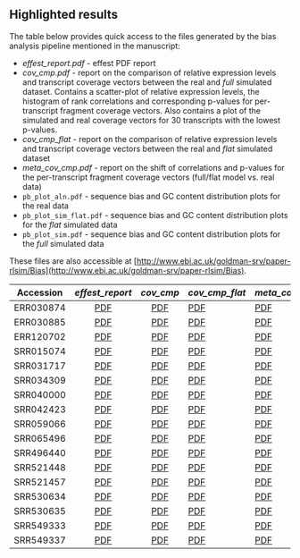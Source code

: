 ## Highlighted results

The table below provides quick access to the files generated by the bias analysis pipeline
mentioned in the manuscript:

- *effest_report.pdf*   - effest PDF report
- *cov_cmp.pdf*         - report on the comparison of relative expression levels and transcript coverage vectors between the real and *full* simulated dataset. Contains a scatter-plot of relative expression levels, the histogram of rank correlations and corresponding p-values for per-transcript fragment coverage vectors. Also contains a plot of the simulated and real coverage vectors for 30 transcripts with the lowest p-values.
- *cov_cmp_flat*        - report on the comparison of relative expression levels and transcript coverage vectors between the real and *flat* simulated dataset
- *meta_cov_cmp.pdf*    - report on the shift of correlations and p-values for the per-transcript fragment coverage vectors (full/flat model vs. real data)
- `pb_plot_aln.pdf` - sequence bias and GC content distribution plots for the real data
- `pb_plot_sim_flat.pdf` - sequence bias and GC content distribution plots for the *flat* simulated data
- `pb_plot_sim.pdf` - sequence bias and GC content distribution plots for the *full* simulated data


These files are also accessible at [http://www.ebi.ac.uk/goldman-srv/paper-rlsim/Bias](http://www.ebi.ac.uk/goldman-srv/paper-rlsim/Bias).

| Accession  |    *effest_report*           | *cov_cmp* | *cov_cmp_flat* |  *meta_cov_cmp*  | *pb_plot_aln* | *pb_plot_sim* | *pb_plot_sim_flat* |
|:----------:|:--------------------------------:|:-------------:|:-------------------|:---------------------|:-----------------:|:------------------:|:----------------------:|
| ERR030874 | [PDF](http://www.ebi.ac.uk/goldman-srv/paper-rlsim/Bias/ERR030874/log/effest_report.pdf)| [PDF](http://www.ebi.ac.uk/goldman-srv/paper-rlsim/Bias/ERR030874/log/cov_cmp.pdf)| [PDF](http://www.ebi.ac.uk/goldman-srv/paper-rlsim/Bias/ERR030874/log/cov_cmp_flat.pdf)| [PDF](http://www.ebi.ac.uk/goldman-srv/paper-rlsim/Bias/ERR030874/log/meta_cov_cmp.pdf)| [PDF](http://www.ebi.ac.uk/goldman-srv/paper-rlsim/Bias/ERR030874/log/pb_plot_aln.pdf)| [PDF](http://www.ebi.ac.uk/goldman-srv/paper-rlsim/Bias/ERR030874/log/pb_plot_sim.pdf)| [PDF](http://www.ebi.ac.uk/goldman-srv/paper-rlsim/Bias/ERR030874/log/pb_plot_sim_flat.pdf) |
| ERR030885 | [PDF](http://www.ebi.ac.uk/goldman-srv/paper-rlsim/Bias/ERR030885/log/effest_report.pdf)| [PDF](http://www.ebi.ac.uk/goldman-srv/paper-rlsim/Bias/ERR030885/log/cov_cmp.pdf)| [PDF](http://www.ebi.ac.uk/goldman-srv/paper-rlsim/Bias/ERR030885/log/cov_cmp_flat.pdf)| [PDF](http://www.ebi.ac.uk/goldman-srv/paper-rlsim/Bias/ERR030885/log/meta_cov_cmp.pdf)| [PDF](http://www.ebi.ac.uk/goldman-srv/paper-rlsim/Bias/ERR030885/log/pb_plot_aln.pdf)| [PDF](http://www.ebi.ac.uk/goldman-srv/paper-rlsim/Bias/ERR030885/log/pb_plot_sim.pdf)| [PDF](http://www.ebi.ac.uk/goldman-srv/paper-rlsim/Bias/ERR030885/log/pb_plot_sim_flat.pdf) |
| ERR120702 | [PDF](http://www.ebi.ac.uk/goldman-srv/paper-rlsim/Bias/ERR120702/log/effest_report.pdf)| [PDF](http://www.ebi.ac.uk/goldman-srv/paper-rlsim/Bias/ERR120702/log/cov_cmp.pdf)| [PDF](http://www.ebi.ac.uk/goldman-srv/paper-rlsim/Bias/ERR120702/log/cov_cmp_flat.pdf)| [PDF](http://www.ebi.ac.uk/goldman-srv/paper-rlsim/Bias/ERR120702/log/meta_cov_cmp.pdf)| [PDF](http://www.ebi.ac.uk/goldman-srv/paper-rlsim/Bias/ERR120702/log/pb_plot_aln.pdf)| [PDF](http://www.ebi.ac.uk/goldman-srv/paper-rlsim/Bias/ERR120702/log/pb_plot_sim.pdf)| [PDF](http://www.ebi.ac.uk/goldman-srv/paper-rlsim/Bias/ERR120702/log/pb_plot_sim_flat.pdf) |
| SRR015074 | [PDF](http://www.ebi.ac.uk/goldman-srv/paper-rlsim/Bias/SRR015074/log/effest_report.pdf)| [PDF](http://www.ebi.ac.uk/goldman-srv/paper-rlsim/Bias/SRR015074/log/cov_cmp.pdf)| [PDF](http://www.ebi.ac.uk/goldman-srv/paper-rlsim/Bias/SRR015074/log/cov_cmp_flat.pdf)| [PDF](http://www.ebi.ac.uk/goldman-srv/paper-rlsim/Bias/SRR015074/log/meta_cov_cmp.pdf)| [PDF](http://www.ebi.ac.uk/goldman-srv/paper-rlsim/Bias/SRR015074/log/pb_plot_aln.pdf)| [PDF](http://www.ebi.ac.uk/goldman-srv/paper-rlsim/Bias/SRR015074/log/pb_plot_sim.pdf)| [PDF](http://www.ebi.ac.uk/goldman-srv/paper-rlsim/Bias/SRR015074/log/pb_plot_sim_flat.pdf) |
| SRR031717 | [PDF](http://www.ebi.ac.uk/goldman-srv/paper-rlsim/Bias/SRR031717/log/effest_report.pdf)| [PDF](http://www.ebi.ac.uk/goldman-srv/paper-rlsim/Bias/SRR031717/log/cov_cmp.pdf)| [PDF](http://www.ebi.ac.uk/goldman-srv/paper-rlsim/Bias/SRR031717/log/cov_cmp_flat.pdf)| [PDF](http://www.ebi.ac.uk/goldman-srv/paper-rlsim/Bias/SRR031717/log/meta_cov_cmp.pdf)| [PDF](http://www.ebi.ac.uk/goldman-srv/paper-rlsim/Bias/SRR031717/log/pb_plot_aln.pdf)| [PDF](http://www.ebi.ac.uk/goldman-srv/paper-rlsim/Bias/SRR031717/log/pb_plot_sim.pdf)| [PDF](http://www.ebi.ac.uk/goldman-srv/paper-rlsim/Bias/SRR031717/log/pb_plot_sim_flat.pdf) |
| SRR034309 | [PDF](http://www.ebi.ac.uk/goldman-srv/paper-rlsim/Bias/SRR034309/log/effest_report.pdf)| [PDF](http://www.ebi.ac.uk/goldman-srv/paper-rlsim/Bias/SRR034309/log/cov_cmp.pdf)| [PDF](http://www.ebi.ac.uk/goldman-srv/paper-rlsim/Bias/SRR034309/log/cov_cmp_flat.pdf)| [PDF](http://www.ebi.ac.uk/goldman-srv/paper-rlsim/Bias/SRR034309/log/meta_cov_cmp.pdf)| [PDF](http://www.ebi.ac.uk/goldman-srv/paper-rlsim/Bias/SRR034309/log/pb_plot_aln.pdf)| [PDF](http://www.ebi.ac.uk/goldman-srv/paper-rlsim/Bias/SRR034309/log/pb_plot_sim.pdf)| [PDF](http://www.ebi.ac.uk/goldman-srv/paper-rlsim/Bias/SRR034309/log/pb_plot_sim_flat.pdf) |
| SRR040000 | [PDF](http://www.ebi.ac.uk/goldman-srv/paper-rlsim/Bias/SRR040000/log/effest_report.pdf)| [PDF](http://www.ebi.ac.uk/goldman-srv/paper-rlsim/Bias/SRR040000/log/cov_cmp.pdf)| [PDF](http://www.ebi.ac.uk/goldman-srv/paper-rlsim/Bias/SRR040000/log/cov_cmp_flat.pdf)| [PDF](http://www.ebi.ac.uk/goldman-srv/paper-rlsim/Bias/SRR040000/log/meta_cov_cmp.pdf)| [PDF](http://www.ebi.ac.uk/goldman-srv/paper-rlsim/Bias/SRR040000/log/pb_plot_aln.pdf)| [PDF](http://www.ebi.ac.uk/goldman-srv/paper-rlsim/Bias/SRR040000/log/pb_plot_sim.pdf)| [PDF](http://www.ebi.ac.uk/goldman-srv/paper-rlsim/Bias/SRR040000/log/pb_plot_sim_flat.pdf) |
| SRR042423 | [PDF](http://www.ebi.ac.uk/goldman-srv/paper-rlsim/Bias/SRR042423/log/effest_report.pdf)| [PDF](http://www.ebi.ac.uk/goldman-srv/paper-rlsim/Bias/SRR042423/log/cov_cmp.pdf)| [PDF](http://www.ebi.ac.uk/goldman-srv/paper-rlsim/Bias/SRR042423/log/cov_cmp_flat.pdf)| [PDF](http://www.ebi.ac.uk/goldman-srv/paper-rlsim/Bias/SRR042423/log/meta_cov_cmp.pdf)| [PDF](http://www.ebi.ac.uk/goldman-srv/paper-rlsim/Bias/SRR042423/log/pb_plot_aln.pdf)| [PDF](http://www.ebi.ac.uk/goldman-srv/paper-rlsim/Bias/SRR042423/log/pb_plot_sim.pdf)| [PDF](http://www.ebi.ac.uk/goldman-srv/paper-rlsim/Bias/SRR042423/log/pb_plot_sim_flat.pdf) |
| SRR059066 | [PDF](http://www.ebi.ac.uk/goldman-srv/paper-rlsim/Bias/SRR059066/log/effest_report.pdf)| [PDF](http://www.ebi.ac.uk/goldman-srv/paper-rlsim/Bias/SRR059066/log/cov_cmp.pdf)| [PDF](http://www.ebi.ac.uk/goldman-srv/paper-rlsim/Bias/SRR059066/log/cov_cmp_flat.pdf)| [PDF](http://www.ebi.ac.uk/goldman-srv/paper-rlsim/Bias/SRR059066/log/meta_cov_cmp.pdf)| [PDF](http://www.ebi.ac.uk/goldman-srv/paper-rlsim/Bias/SRR059066/log/pb_plot_aln.pdf)| [PDF](http://www.ebi.ac.uk/goldman-srv/paper-rlsim/Bias/SRR059066/log/pb_plot_sim.pdf)| [PDF](http://www.ebi.ac.uk/goldman-srv/paper-rlsim/Bias/SRR059066/log/pb_plot_sim_flat.pdf) |
| SRR065496 | [PDF](http://www.ebi.ac.uk/goldman-srv/paper-rlsim/Bias/SRR065496/log/effest_report.pdf)| [PDF](http://www.ebi.ac.uk/goldman-srv/paper-rlsim/Bias/SRR065496/log/cov_cmp.pdf)| [PDF](http://www.ebi.ac.uk/goldman-srv/paper-rlsim/Bias/SRR065496/log/cov_cmp_flat.pdf)| [PDF](http://www.ebi.ac.uk/goldman-srv/paper-rlsim/Bias/SRR065496/log/meta_cov_cmp.pdf)| [PDF](http://www.ebi.ac.uk/goldman-srv/paper-rlsim/Bias/SRR065496/log/pb_plot_aln.pdf)| [PDF](http://www.ebi.ac.uk/goldman-srv/paper-rlsim/Bias/SRR065496/log/pb_plot_sim.pdf)| [PDF](http://www.ebi.ac.uk/goldman-srv/paper-rlsim/Bias/SRR065496/log/pb_plot_sim_flat.pdf) |
| SRR496440 | [PDF](http://www.ebi.ac.uk/goldman-srv/paper-rlsim/Bias/SRR496440/log/effest_report.pdf)| [PDF](http://www.ebi.ac.uk/goldman-srv/paper-rlsim/Bias/SRR496440/log/cov_cmp.pdf)| [PDF](http://www.ebi.ac.uk/goldman-srv/paper-rlsim/Bias/SRR496440/log/cov_cmp_flat.pdf)| [PDF](http://www.ebi.ac.uk/goldman-srv/paper-rlsim/Bias/SRR496440/log/meta_cov_cmp.pdf)| [PDF](http://www.ebi.ac.uk/goldman-srv/paper-rlsim/Bias/SRR496440/log/pb_plot_aln.pdf)| [PDF](http://www.ebi.ac.uk/goldman-srv/paper-rlsim/Bias/SRR496440/log/pb_plot_sim.pdf)| [PDF](http://www.ebi.ac.uk/goldman-srv/paper-rlsim/Bias/SRR496440/log/pb_plot_sim_flat.pdf) |
| SRR521448 | [PDF](http://www.ebi.ac.uk/goldman-srv/paper-rlsim/Bias/SRR521448/log/effest_report.pdf)| [PDF](http://www.ebi.ac.uk/goldman-srv/paper-rlsim/Bias/SRR521448/log/cov_cmp.pdf)| [PDF](http://www.ebi.ac.uk/goldman-srv/paper-rlsim/Bias/SRR521448/log/cov_cmp_flat.pdf)| [PDF](http://www.ebi.ac.uk/goldman-srv/paper-rlsim/Bias/SRR521448/log/meta_cov_cmp.pdf)| [PDF](http://www.ebi.ac.uk/goldman-srv/paper-rlsim/Bias/SRR521448/log/pb_plot_aln.pdf)| [PDF](http://www.ebi.ac.uk/goldman-srv/paper-rlsim/Bias/SRR521448/log/pb_plot_sim.pdf)| [PDF](http://www.ebi.ac.uk/goldman-srv/paper-rlsim/Bias/SRR521448/log/pb_plot_sim_flat.pdf) |
| SRR521457 | [PDF](http://www.ebi.ac.uk/goldman-srv/paper-rlsim/Bias/SRR521457/log/effest_report.pdf)| [PDF](http://www.ebi.ac.uk/goldman-srv/paper-rlsim/Bias/SRR521457/log/cov_cmp.pdf)| [PDF](http://www.ebi.ac.uk/goldman-srv/paper-rlsim/Bias/SRR521457/log/cov_cmp_flat.pdf)| [PDF](http://www.ebi.ac.uk/goldman-srv/paper-rlsim/Bias/SRR521457/log/meta_cov_cmp.pdf)| [PDF](http://www.ebi.ac.uk/goldman-srv/paper-rlsim/Bias/SRR521457/log/pb_plot_aln.pdf)| [PDF](http://www.ebi.ac.uk/goldman-srv/paper-rlsim/Bias/SRR521457/log/pb_plot_sim.pdf)| [PDF](http://www.ebi.ac.uk/goldman-srv/paper-rlsim/Bias/SRR521457/log/pb_plot_sim_flat.pdf) |
| SRR530634 | [PDF](http://www.ebi.ac.uk/goldman-srv/paper-rlsim/Bias/SRR530634/log/effest_report.pdf)| [PDF](http://www.ebi.ac.uk/goldman-srv/paper-rlsim/Bias/SRR530634/log/cov_cmp.pdf)| [PDF](http://www.ebi.ac.uk/goldman-srv/paper-rlsim/Bias/SRR530634/log/cov_cmp_flat.pdf)| [PDF](http://www.ebi.ac.uk/goldman-srv/paper-rlsim/Bias/SRR530634/log/meta_cov_cmp.pdf)| [PDF](http://www.ebi.ac.uk/goldman-srv/paper-rlsim/Bias/SRR530634/log/pb_plot_aln.pdf)| [PDF](http://www.ebi.ac.uk/goldman-srv/paper-rlsim/Bias/SRR530634/log/pb_plot_sim.pdf)| [PDF](http://www.ebi.ac.uk/goldman-srv/paper-rlsim/Bias/SRR530634/log/pb_plot_sim_flat.pdf) |
| SRR530635 | [PDF](http://www.ebi.ac.uk/goldman-srv/paper-rlsim/Bias/SRR530635/log/effest_report.pdf)| [PDF](http://www.ebi.ac.uk/goldman-srv/paper-rlsim/Bias/SRR530635/log/cov_cmp.pdf)| [PDF](http://www.ebi.ac.uk/goldman-srv/paper-rlsim/Bias/SRR530635/log/cov_cmp_flat.pdf)| [PDF](http://www.ebi.ac.uk/goldman-srv/paper-rlsim/Bias/SRR530635/log/meta_cov_cmp.pdf)| [PDF](http://www.ebi.ac.uk/goldman-srv/paper-rlsim/Bias/SRR530635/log/pb_plot_aln.pdf)| [PDF](http://www.ebi.ac.uk/goldman-srv/paper-rlsim/Bias/SRR530635/log/pb_plot_sim.pdf)| [PDF](http://www.ebi.ac.uk/goldman-srv/paper-rlsim/Bias/SRR530635/log/pb_plot_sim_flat.pdf) |
| SRR549333 | [PDF](http://www.ebi.ac.uk/goldman-srv/paper-rlsim/Bias/SRR549333/log/effest_report.pdf)| [PDF](http://www.ebi.ac.uk/goldman-srv/paper-rlsim/Bias/SRR549333/log/cov_cmp.pdf)| [PDF](http://www.ebi.ac.uk/goldman-srv/paper-rlsim/Bias/SRR549333/log/cov_cmp_flat.pdf)| [PDF](http://www.ebi.ac.uk/goldman-srv/paper-rlsim/Bias/SRR549333/log/meta_cov_cmp.pdf)| [PDF](http://www.ebi.ac.uk/goldman-srv/paper-rlsim/Bias/SRR549333/log/pb_plot_aln.pdf)| [PDF](http://www.ebi.ac.uk/goldman-srv/paper-rlsim/Bias/SRR549333/log/pb_plot_sim.pdf)| [PDF](http://www.ebi.ac.uk/goldman-srv/paper-rlsim/Bias/SRR549333/log/pb_plot_sim_flat.pdf) |
| SRR549337 | [PDF](http://www.ebi.ac.uk/goldman-srv/paper-rlsim/Bias/SRR549337/log/effest_report.pdf)| [PDF](http://www.ebi.ac.uk/goldman-srv/paper-rlsim/Bias/SRR549337/log/cov_cmp.pdf)| [PDF](http://www.ebi.ac.uk/goldman-srv/paper-rlsim/Bias/SRR549337/log/cov_cmp_flat.pdf)| [PDF](http://www.ebi.ac.uk/goldman-srv/paper-rlsim/Bias/SRR549337/log/meta_cov_cmp.pdf)| [PDF](http://www.ebi.ac.uk/goldman-srv/paper-rlsim/Bias/SRR549337/log/pb_plot_aln.pdf)| [PDF](http://www.ebi.ac.uk/goldman-srv/paper-rlsim/Bias/SRR549337/log/pb_plot_sim.pdf)| [PDF](http://www.ebi.ac.uk/goldman-srv/paper-rlsim/Bias/SRR549337/log/pb_plot_sim_flat.pdf) |

